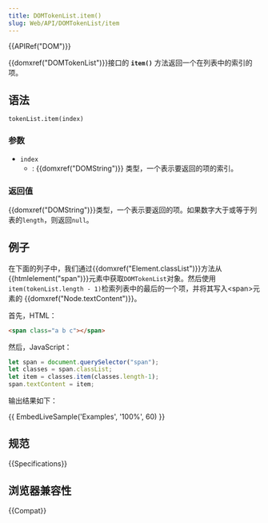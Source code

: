 ```yaml
---
title: DOMTokenList.item()
slug: Web/API/DOMTokenList/item
---
```


{{APIRef("DOM")}}

{{domxref("DOMTokenList")}}接口的 **`item()`** 方法返回一个在列表中的索引的项。

## 语法

```plain
tokenList.item(index)
```

### 参数

- `index`
  - : {{domxref("DOMString")}} 类型，一个表示要返回的项的索引。

### 返回值

{{domxref("DOMString")}}类型，一个表示要返回的项。如果数字大于或等于列表的`length`，则返回`null`。

## 例子

在下面的列子中，我们通过{{domxref("Element.classList")}}方法从{{htmlelement("span")}}元素中获取`DOMTokenList`对象。然后使用`item(tokenList.length - 1)`检索列表中的最后的一个项，并将其写入\<span>元素的 {{domxref("Node.textContent")}}。

首先，HTML：

```html
<span class="a b c"></span>
```

然后，JavaScript：

```js
let span = document.querySelector("span");
let classes = span.classList;
let item = classes.item(classes.length-1);
span.textContent = item;
```

输出结果如下：

{{ EmbedLiveSample('Examples', '100%', 60) }}

## 规范

{{Specifications}}

## 浏览器兼容性

{{Compat}}
